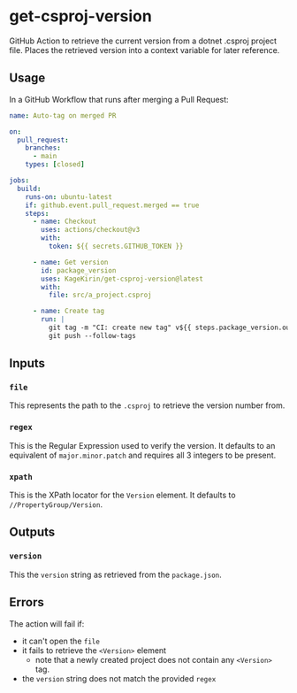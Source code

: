 # get-csproj-version

GitHub Action to retrieve the current version from a dotnet .csproj project file.
Places the retrieved version into a context variable for later reference.

## Usage

In a GitHub Workflow that runs after merging a Pull Request:

```yaml
name: Auto-tag on merged PR

on:
  pull_request:
    branches:
      - main
    types: [closed]

jobs:
  build:
    runs-on: ubuntu-latest
    if: github.event.pull_request.merged == true
    steps:
      - name: Checkout
        uses: actions/checkout@v3
        with:
          token: ${{ secrets.GITHUB_TOKEN }}

      - name: Get version
        id: package_version
        uses: KageKirin/get-csproj-version@latest
        with:
          file: src/a_project.csproj

      - name: Create tag
        run: |
          git tag -m "CI: create new tag" v${{ steps.package_version.outputs.version }}
          git push --follow-tags
```

## Inputs

### `file`

This represents the path to the `.csproj` to retrieve the version number from.

### `regex`

This is the Regular Expression used to verify the version.
It defaults to an equivalent of `major.minor.patch` and requires all 3 integers to be present.

### `xpath`

This is the XPath locator for the `Version` element.
It defaults to `//PropertyGroup/Version`.

## Outputs

### `version`

This the `version` string as retrieved from the `package.json`.

## Errors

The action will fail if:

* it can't open the `file`
* it fails to retrieve the `<Version>` element
  * note that a newly created project does not contain any `<Version>` tag.
* the `version` string does not match the provided `regex`

